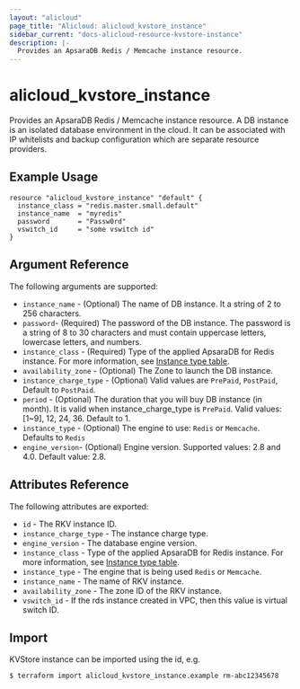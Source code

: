```yaml
---
layout: "alicloud"
page_title: "Alicloud: alicloud_kvstore_instance"
sidebar_current: "docs-alicloud-resource-kvstore-instance"
description: |-
  Provides an ApsaraDB Redis / Memcache instance resource.
---
```


# alicloud\_kvstore\_instance

Provides an ApsaraDB Redis / Memcache instance resource. A DB instance is an isolated database environment in the cloud. It can be associated with IP whitelists and backup configuration which are separate resource providers.

## Example Usage

```
resource "alicloud_kvstore_instance" "default" {
  instance_class = "redis.master.small.default"
  instance_name  = "myredis"
  password       = "Passw0rd"
  vswitch_id     = "some vswitch id"
}
```

## Argument Reference

The following arguments are supported:
* `instance_name` - (Optional) The name of DB instance. It a string of 2 to 256 characters.
* `password`- (Required) The password of the DB instance. The password is a string of 8 to 30 characters and must contain uppercase letters, lowercase letters, and numbers. 
* `instance_class` - (Required) Type of the applied ApsaraDB for Redis instance.
For more information, see [Instance type table](https://www.alibabacloud.com/help/doc-detail/61135.htm?spm=a2c63.p38356.a3.3.429a59abAfUku0).
* `availability_zone` - (Optional) The Zone to launch the DB instance.
* `instance_charge_type` - (Optional) Valid values are `PrePaid`, `PostPaid`, Default to `PostPaid`.
* `period` - (Optional) The duration that you will buy DB instance (in month). It is valid when instance_charge_type is `PrePaid`. Valid values: [1~9], 12, 24, 36. Default to 1.
* `instance_type` - (Optional) The engine to use: `Redis` or `Memcache`. Defaults to `Redis` 
* `engine_version`- (Optional) Engine version. Supported values: 2.8 and 4.0. Default value: 2.8.

## Attributes Reference

The following attributes are exported:

* `id` - The RKV instance ID.
* `instance_charge_type` - The instance charge type.
* `engine_version` - The database engine version.
* `instance_class` - Type of the applied ApsaraDB for Redis instance.
For more information, see [Instance type table](https://www.alibabacloud.com/help/doc-detail/61135.htm?spm=a2c63.p38356.a3.3.429a59abAfUku0).
* `instance_type` - The engine that is being used `Redis` or `Memcache`.
* `instance_name` - The name of RKV instance.
* `availability_zone` - The zone ID of the RKV instance.
* `vswitch_id` - If the rds instance created in VPC, then this value is virtual switch ID.

## Import

KVStore instance can be imported using the id, e.g.

```
$ terraform import alicloud_kvstore_instance.example rm-abc12345678
```